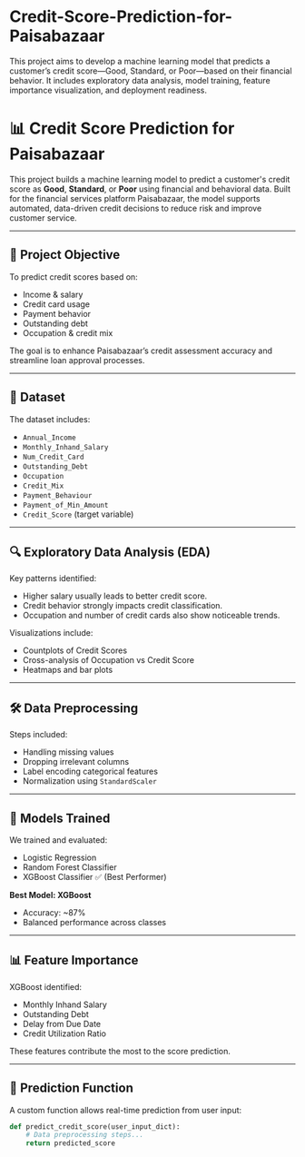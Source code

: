 # Credit-Score-Prediction-for-Paisabazaar
This project aims to develop a machine learning model that predicts a customer’s credit score—Good, Standard, or Poor—based on their financial behavior. It includes exploratory data analysis, model training, feature importance visualization, and deployment readiness.
# 📊 Credit Score Prediction for Paisabazaar

This project builds a machine learning model to predict a customer's credit score as **Good**, **Standard**, or **Poor** using financial and behavioral data. Built for the financial services platform Paisabazaar, the model supports automated, data-driven credit decisions to reduce risk and improve customer service.

---

## 📌 Project Objective

To predict credit scores based on:
- Income & salary
- Credit card usage
- Payment behavior
- Outstanding debt
- Occupation & credit mix

The goal is to enhance Paisabazaar’s credit assessment accuracy and streamline loan approval processes.

---

## 📁 Dataset

The dataset includes:
- `Annual_Income`
- `Monthly_Inhand_Salary`
- `Num_Credit_Card`
- `Outstanding_Debt`
- `Occupation`
- `Credit_Mix`
- `Payment_Behaviour`
- `Payment_of_Min_Amount`
- `Credit_Score` (target variable)

---

## 🔍 Exploratory Data Analysis (EDA)

Key patterns identified:
- Higher salary usually leads to better credit score.
- Credit behavior strongly impacts credit classification.
- Occupation and number of credit cards also show noticeable trends.

Visualizations include:
- Countplots of Credit Scores
- Cross-analysis of Occupation vs Credit Score
- Heatmaps and bar plots

---

## 🛠️ Data Preprocessing

Steps included:
- Handling missing values
- Dropping irrelevant columns
- Label encoding categorical features
- Normalization using `StandardScaler`

---

## 🤖 Models Trained

We trained and evaluated:
- Logistic Regression
- Random Forest Classifier
- XGBoost Classifier ✅ (Best Performer)

**Best Model: XGBoost**
- Accuracy: ~87%
- Balanced performance across classes

---

## 📊 Feature Importance

XGBoost identified:
- Monthly Inhand Salary
- Outstanding Debt
- Delay from Due Date
- Credit Utilization Ratio

These features contribute the most to the score prediction.

---

## 🧪 Prediction Function

A custom function allows real-time prediction from user input:

```python
def predict_credit_score(user_input_dict):
    # Data preprocessing steps...
    return predicted_score
